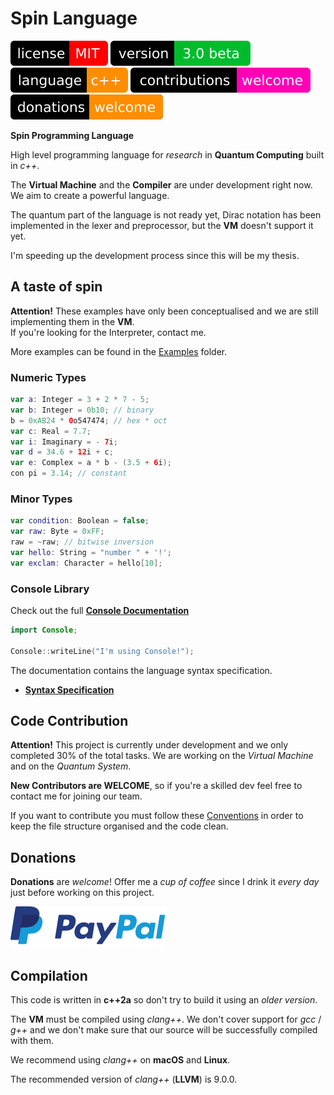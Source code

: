 
# Spin Language

[![license](Badges/License.svg)](License)
[![version](Badges/Version.svg)](ReadMe.md)
[![language](Badges/Language.svg)](ReadMe.md)
[![contributions](Badges/Contributions.svg)](ReadMe.md)
[![donations](Badges/Donations.svg)](https://paypal.me/CristianAntonuccio)

**Spin Programming Language**

High level programming language for *research* in
**Quantum Computing** built in *c++*.

The **Virtual Machine** and the **Compiler** are
under development right now.
We aim to create a powerful language.

The quantum part of the language is not ready yet,
Dirac notation has been implemented in the lexer and
preprocessor, but the **VM** doesn't support it yet.

I'm speeding up the development process since this
will be my thesis.

## A taste of spin

**Attention!** These examples have only been conceptualised
and we are still implementing them in the **VM**.\
If you're looking for the Interpreter, contact me.

More examples can be found in the [Examples](Examples/) folder.

### Numeric Types

``` swift
var a: Integer = 3 + 2 * 7 - 5;
var b: Integer = 0b10; // binary
b = 0xAB24 * 0o547474; // hex * oct
var c: Real = 7.7;
var i: Imaginary = - 7i;
var d = 34.6 + 12i + c;
var e: Complex = a * b - (3.5 + 6i);
con pi = 3.14; // constant
```

### Minor Types

``` swift
var condition: Boolean = false;
var raw: Byte = 0xFF;
raw = ~raw; // bitwise inversion
var hello: String = "number " + '!';
var exclam: Character = hello[10];
```

### Console Library

Check out the full [**Console Documentation**](Documentation/Libraries/Console.md)

``` swift
import Console;

Console::writeLine("I'm using Console!");
```

The documentation contains the language syntax specification.

- [**Syntax Specification**](Documentation/)

## Code Contribution

**Attention!** This project is currently under development and
we only completed 30% of the total tasks. We are working on the
*Virtual Machine* and on the *Quantum System*.

**New Contributors are WELCOME**, so if you're a skilled dev
feel free to contact me for joining our team.

If you want to contribute you must follow these 
[Conventions](Conventions/) in order to keep the
file structure organised and the code clean.

## Donations

**Donations** are *welcome*! Offer me a *cup of coffee* since
I drink it *every day* just before working on this project.

[![donations](Badges/PayPal.svg)](https://paypal.me/CristianAntonuccio)

## Compilation

This code is written in **c++2a** so don't try to build
it using an *older version*.

The **VM** must be compiled using *clang++*.
We don't cover support for *gcc* / *g++* and we don't make
sure that our source will be successfully compiled with them.

We recommend using *clang++* on **macOS** and **Linux**.

The recommended version of *clang++* (**LLVM**) is 9.0.0.
